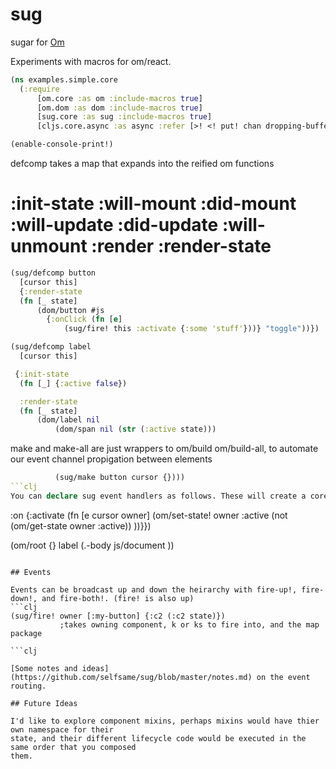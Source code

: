 sug
===

sugar for [Om](https://www.github.com/swannodette/om/)

Experiments with macros for om/react.

```clj
(ns examples.simple.core
  (:require
      [om.core :as om :include-macros true]
      [om.dom :as dom :include-macros true]
      [sug.core :as sug :include-macros true]
      [cljs.core.async :as async :refer [>! <! put! chan dropping-buffer]]))

(enable-console-print!)
```
defcomp takes a map that expands into the reified om functions
# :init-state :will-mount :did-mount :will-update :did-update :will-unmount :render :render-state

```clj
(sug/defcomp button
  [cursor this]
  {:render-state
  (fn [_ state]
      (dom/button #js
        {:onClick (fn [e]
            (sug/fire! this :activate {:some 'stuff'}))} "toggle"))})

(sug/defcomp label
  [cursor this]

 {:init-state
  (fn [_] {:active false})

  :render-state
  (fn [_ state]
      (dom/label nil
          (dom/span nil (str (:active state)))
 ```
 make and make-all are just wrappers to om/build om/build-all, to automate our event channel propigation
 between elements
```clj
          (sug/make button cursor {})))
```clj
You can declare sug event handlers as follows. These will create a core.async chan, which are chained down the component heirarchy. If this component is provided a chan with matching key it will use that instead
```
  :on {:activate
       (fn [e cursor owner]
        (om/set-state! owner :active (not (om/get-state owner :active)) ))}})

(om/root {} label (.-body js/document ))
```

## Events

Events can be broadcast up and down the heirarchy with fire-up!, fire-down!, and fire-both!. (fire! is also up)
```clj
(sug/fire! owner [:my-button] {:c2 (:c2 state)})
           ;takes owning component, k or ks to fire into, and the map package

```clj

[Some notes and ideas](https://github.com/selfsame/sug/blob/master/notes.md) on the event routing.

## Future Ideas

I'd like to explore component mixins, perhaps mixins would have thier own namespace for their
state, and their different lifecycle code would be executed in the same order that you composed
them.

